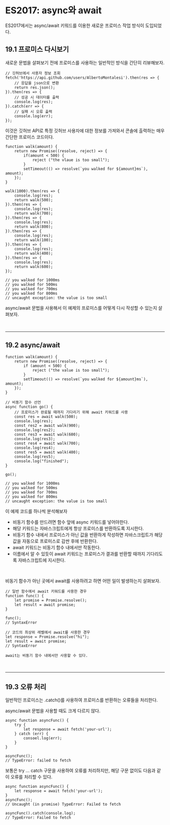 # ES2017: async와 await

ES2017에서는 async/await 키워드를 이용한 새로운 프로미스 작업 방식이 도입되었다.

## 19.1 프로미스 다시보기

새로운 문법을 살펴보기 전에 프로미스를 사용하는 일반적인 방식을 간단히 리뷰해보자.
```
// 깃허브에서 사용자 정보 조회
fetch('https://api.github.com/users/AlbertoMontalesi').then(res => {
    // 응답을 json으로 변환
    return res.json();
}).then(res => {
    // 성공 시 데이터를 출력
    console.log(res);
}).catch(err => {
    // 실패 시 오류 출력
    console.log(err);
});
```

이것은 깃허브 API로 특정 깃허브 사용자에 대한 정보를 가져와서 콘솔에 출력하는 매우 간단한 프로미스 코드이다.

```
function walk(amount) {
    return new Promise((resolve, reject) => {
        if(amount < 500) {
            reject ("the vlaue is too small");
        }
        setTimeout(() => resolve(`you walked for ${amount}ms`), amount);
    });
}

walk(1000).then(res => {
    console.log(res);
    return walk(500);
}).then(res => {
    console.log(res);
    return walk(700);
}).then(res => {
    console.log(res);
    return walk(800);
}).then(res => {
    console.log(res);
    return walk(100);
}).then(res => {
    console.log(res);
    return walk(400);
}).then(res => {
    console.log(res);
    return walk(600);
});

// you walked for 1000ms
// you walked for 500ms
// you walked for 700ms
// you walked for 800ms
// uncaught exception: the value is too small
```

async/await 문법을 사용해서 이 예제의 프로미스를 어떻게 다시 작성할 수 있는지 살펴보자.

<br>

---


## 19.2 async/await

```
function walk(amount) {
    return new Promise((resolve, reject) => {
        if (amount < 500) {
            reject ("the value is too small");
        }
        setTimeout(() => resolve(`you walked for ${amount}ms`), amount);
    });
}

// 비동기 함수 선언
async function go() {
    // 프로미스가 완료될 때까지 기다리기 위해 await 키워드를 사용
    const res = await walk(500);
    console.log(res);
    const res2 = await walk(900);
    console.log(res2);
    const res3 = await walk(600);
    console.log(res3);
    const res4 = await walk(700);
    console.log(res4);
    const res5 = await walk(400);
    console.log(res5);
    console.log("finished");
}

go();

// you walked for 1000ms
// you walked for 500ms
// you walked for 700ms
// you walked for 800ms
// uncaught exception: the value is too small
```

이 예제 코드를 하나씩 분석해보자
- 비동기 함수를 만드려면 함수 앞에 async 키워드를 넣어야한다.
- 해당 키워드는 자바스크립트에게 항상 프로미스를 반환하도록 지시한다.
- 비동기 함수 내에서 프로미스가 아닌 값을 반환하게 작성하면 자바스크립트가 해당 값을 자동으로 프로미스로 감싼 후에 반환한다.
- await 키워드는 비동기 함수 내에서만 작동한다.
- 이름에서 알 수 있듯이 await 키워드는 프로미스가 결과를 반환할 때까지 기다리도록 자바스크립트에 지시한다.

<br>

비동기 함수가 아닌 곳에서 await를 사용하려고 하면 어떤 일이 발생하는지 살펴보자.

```
// 일반 함수에서 await 키워드를 사용한 경우
function func() {
    let promise = Promise.resolve();
    let result = await promise;
}

func();
// SyntaxError

// 코드의 최상위 레벨에서 await를 사용한 경우
let response = Promise.resolve("hi");
let result = await promise;
// SyntaxError
```

`await는 비동기 함수 내에서만 사용할 수 있다.`

<br>

---

## 19.3 오류 처리

일반적인 프로미스는 .catch()를 사용하여 프로미스를 반환하는 오류들을 처리한다.

async/await 문법을 사용할 때도 크게 다르지 않다.

```
async function asyncFunc() {
    try {
        let response = await fetch('your-url');
    } catch (err) {
        consoel.log(err);
    }
}

asyncFunc();
// TypeError: failed to fetch
```

보통은 try ... catch 구문을 사용하여 오류를 처리하지만, 해당 구문 없이도 다음과 같이 오류를 처리할 수 있다.

```
async function asyncFunc() {
    let response = await fetch('your-url');
}
asyncFunc();
// Uncaught (in promise) TypeError: Failed to fetch

asyncFunc().catch(console.log);
// TypeError: Failed to fetch
```
